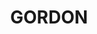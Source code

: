 ---
lastmod: '2025-04-06T06:05:20+00:00'
latitude: -33.754582
layout: suburb
longitude: 151.153176
postcode: '2072'
state: NSW
title: GORDON
url: /nsw/gordon/
---